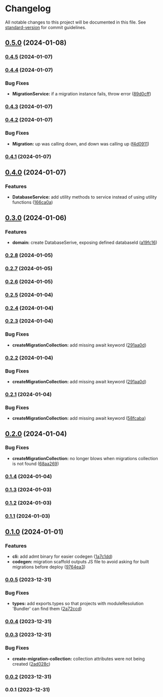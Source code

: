 # Changelog

All notable changes to this project will be documented in this file. See [standard-version](https://github.com/conventional-changelog/standard-version) for commit guidelines.

## [0.5.0](https://github.com/franciscokloganb/appwrite-database-migration-tool/compare/v0.4.5...v0.5.0) (2024-01-08)

### [0.4.5](https://github.com/franciscokloganb/appwrite-database-migration-tool/compare/v0.4.4...v0.4.5) (2024-01-07)

### [0.4.4](https://github.com/franciscokloganb/appwrite-database-migration-tool/compare/v0.4.3...v0.4.4) (2024-01-07)


### Bug Fixes

* **MigrationService:** if a migration instance fails, throw error ([89d0cff](https://github.com/franciscokloganb/appwrite-database-migration-tool/commit/89d0cffbd6c8a56c43c5712857b9ae9ee54c4b46))

### [0.4.3](https://github.com/franciscokloganb/appwrite-database-migration-tool/compare/v0.4.2...v0.4.3) (2024-01-07)

### [0.4.2](https://github.com/franciscokloganb/appwrite-database-migration-tool/compare/v0.4.1...v0.4.2) (2024-01-07)


### Bug Fixes

* **Migration:** up was calling down, and down was calling up ([f4d0911](https://github.com/franciscokloganb/appwrite-database-migration-tool/commit/f4d0911d889bf5a51f0e41dce7f4b35a8125c2b3))

### [0.4.1](https://github.com/franciscokloganb/appwrite-database-migration-tool/compare/v0.4.0...v0.4.1) (2024-01-07)

## [0.4.0](https://github.com/franciscokloganb/appwrite-database-migration-tool/compare/v0.3.0...v0.4.0) (2024-01-07)


### Features

* **DatabaseService:** add utility methods to service instead of using utility functions ([166ca0a](https://github.com/franciscokloganb/appwrite-database-migration-tool/commit/166ca0a6f1929f376fb33b530e129276f33a34da))

## [0.3.0](https://github.com/franciscokloganb/appwrite-database-migration-tool/compare/v0.2.8...v0.3.0) (2024-01-06)


### Features

* **domain:** create DatabaseSerive, exposing defined databaseId ([a19fc16](https://github.com/franciscokloganb/appwrite-database-migration-tool/commit/a19fc16b4b25b445df98e44e9fdf8a403e5e828d))

### [0.2.8](https://github.com/franciscokloganb/appwrite-database-migration-tool/compare/v0.2.7...v0.2.8) (2024-01-05)

### [0.2.7](https://github.com/franciscokloganb/appwrite-database-migration-tool/compare/v0.2.6...v0.2.7) (2024-01-05)

### [0.2.6](https://github.com/franciscokloganb/appwrite-database-migration-tool/compare/v0.2.5...v0.2.6) (2024-01-05)

### [0.2.5](https://github.com/franciscokloganb/appwrite-database-migration-tool/compare/v0.2.4...v0.2.5) (2024-01-04)

### [0.2.4](https://github.com/franciscokloganb/appwrite-database-migration-tool/compare/v0.2.3...v0.2.4) (2024-01-04)

### [0.2.3](https://github.com/franciscokloganb/appwrite-database-migration-tool/compare/v0.2.1...v0.2.3) (2024-01-04)


### Bug Fixes

* **createMigrationCollection:** add missing await keyword ([291aa0d](https://github.com/franciscokloganb/appwrite-database-migration-tool/commit/291aa0dbd12bede9ed6255be7fc65122c897fb51))

### [0.2.2](https://github.com/franciscokloganb/appwrite-database-migration-tool/compare/v0.2.1...v0.2.2) (2024-01-04)


### Bug Fixes

* **createMigrationCollection:** add missing await keyword ([291aa0d](https://github.com/franciscokloganb/appwrite-database-migration-tool/commit/291aa0dbd12bede9ed6255be7fc65122c897fb51))

### [0.2.1](https://github.com/franciscokloganb/appwrite-database-migration-tool/compare/v0.2.0...v0.2.1) (2024-01-04)


### Bug Fixes

* **createMigrationCollection:** add missing await keyword ([58fcaba](https://github.com/franciscokloganb/appwrite-database-migration-tool/commit/58fcabaa02a2e4603f667e8938f61bec0ecda8a9))

## [0.2.0](https://github.com/franciscokloganb/appwrite-database-migration-tool/compare/v0.1.4...v0.2.0) (2024-01-04)


### Bug Fixes

* **createMigrationCollection:** no longer blows when migrations collection is not found ([68aa269](https://github.com/franciscokloganb/appwrite-database-migration-tool/commit/68aa2695020d95296efa9366bea7fff0de3ffd5e))

### [0.1.4](https://github.com/franciscokloganb/appwrite-database-migration-tool/compare/v0.1.3...v0.1.4) (2024-01-04)

### [0.1.3](https://github.com/franciscokloganb/appwrite-database-migration-tool/compare/v0.1.2...v0.1.3) (2024-01-03)

### [0.1.2](https://github.com/franciscokloganb/appwrite-database-migration-tool/compare/v0.1.1...v0.1.2) (2024-01-03)

### [0.1.1](https://github.com/franciscokloganb/appwrite-database-migration-tool/compare/v0.1.0...v0.1.1) (2024-01-03)

## [0.1.0](https://github.com/franciscokloganb/appwrite-database-migration-tool/compare/v0.0.5...v0.1.0) (2024-01-01)


### Features

* **cli:** add admt binary for easier codegen ([1a7c1dd](https://github.com/franciscokloganb/appwrite-database-migration-tool/commit/1a7c1dd269a70ce037847ff6827944c03d425c41))
* **codegen:** migration scaffold outputs JS file to avoid asking for built migrations before deploy ([9764ea3](https://github.com/franciscokloganb/appwrite-database-migration-tool/commit/9764ea38cd90b0ec7cd356a9483ef156dc14857b))

### [0.0.5](https://github.com/franciscokloganb/appwrite-database-migration-tool/compare/v0.0.4...v0.0.5) (2023-12-31)


### Bug Fixes

* **types:** add exports.types so that projects with moduleResolution 'Bundler' can find them ([2a72ccd](https://github.com/franciscokloganb/appwrite-database-migration-tool/commit/2a72ccddbbc2b07c7e67a629fb50c88d012f08ab))

### [0.0.4](https://github.com/franciscokloganb/appwrite-database-migration-tool/compare/v0.0.3...v0.0.4) (2023-12-31)

### [0.0.3](https://github.com/franciscokloganb/appwrite-database-migration-tool/compare/v0.0.2...v0.0.3) (2023-12-31)


### Bug Fixes

* **create-migration-collection:** collection attributes were not being created ([2ad028c](https://github.com/franciscokloganb/appwrite-database-migration-tool/commit/2ad028cd7e1a3e01b9e121ce406c28b5b64199d1))

### [0.0.2](https://github.com/franciscokloganb/appwrite-database-migration-tool/compare/v0.0.1...v0.0.2) (2023-12-31)

### 0.0.1 (2023-12-31)
